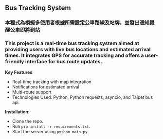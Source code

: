 ## Bus Tracking System

### 本程式為模擬多使用者根據所需設定公車路線及站牌，並發出通知提醒公車即將到站
### This project is a real-time bus tracking system aimed at providing users with live bus locations and estimated arrival times. It integrates GPS for accurate tracking and offers a user-friendly interface for bus route updates.

**Key Features**:

* Real-time tracking with map integration
* Notifications for estimated arrival
* Multi-route support
* Technologies Used: Python, Python requests, asyncio, and Taipet bus api.

**Installation**:

* Clone the repo.
* Run ```pip install -r requirements.txt```.
* Start the server using ```python main.py```.
